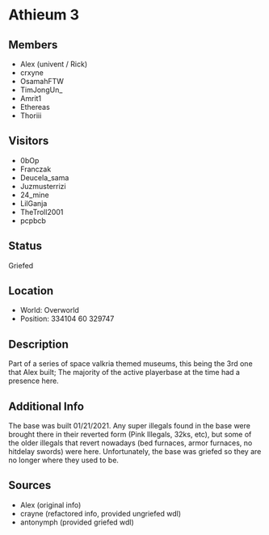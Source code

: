 # Athieum 3

## Members
- Alex (univent / Rick)
- crxyne
- OsamahFTW
- TimJongUn_
- Amrit1
- Ethereas
- Thoriii

## Visitors
- 0bOp
- Franczak
- Deucela_sama
- Juzmusterrizi
- 24_mine
- LilGanja
- TheTroll2001
- pcpbcb

## Status
Griefed

## Location
- World: Overworld
- Position: 334104 60 329747

## Description
Part of a series of space valkria themed museums, this being the 3rd one that Alex built; The majority of the active playerbase at the time had a presence here.

## Additional Info
The base was built 01/21/2021. Any super illegals found in the base were brought there in their reverted form (Pink Illegals, 32ks, etc), but some of the older illegals that revert nowadays (bed furnaces, armor furnaces, no hitdelay swords) were here. Unfortunately, the base was griefed so they are no longer where they used to be.

## Sources
- Alex (original info)
- crayne (refactored info, provided ungriefed wdl)
- antonymph (provided griefed wdl)
